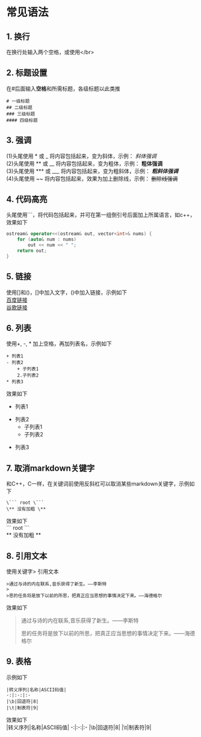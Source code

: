 # 常见语法

## 1. 换行  
在换行处输入两个空格，或使用\</br>

## 2. 标题设置  
在#后面输入**空格**和所需标题，各级标题以此类推  
```
# 一级标题  
## 二级标题  
### 三级标题  
#### 四级标题  
```

## 3. 强调  
(1)头尾使用 * 或 _ 将内容包括起来，变为斜体，示例： *斜体强调*  
(2)头尾使用 ** 或 __ 将内容包括起来，变为粗体，示例： **粗体强调**  
(3)头尾使用 *** 或 ___ 将内容包括起来，变为粗斜体，示例： ***粗斜体强调***   
(4)头尾使用 ~~ 将内容包括起来，效果为加上删除线，示例： ~~删除线强调~~   

## 4. 代码高亮  
头尾使用```，将代码包括起来，并可在第一组倒引号后面加上所属语言，如c++，效果如下  
``` c++
ostream& operator<<(ostream& out, vector<int>& nums) {
    for (auto& num : nums)
        out << num << " ";
    return out;
}
```  

## 5. 链接  
使用[]和()，[]中加入文字，()中加入链接，示例如下  
[百度链接](https://www.baidu.com)  
[谷歌链接](https://www.google.com)  

## 6. 列表  
使用+, -, * 加上空格，再加列表名，示例如下  
```
+ 列表1  
- 列表2  
    + 子列表1  
    2.子列表2  
* 列表3
``` 
效果如下  
+ 列表1  
- 列表2  
    + 子列表1  
    - 子列表2  
* 列表3

## 7. 取消markdown关键字  
和C++，C一样，在关键词前使用反斜杠可以取消某些markdown关键字，示例如下  
```
\``` root \```
\** 没有加粗 \**
```
效果如下  
\``` root \```  
\** 没有加粗 \**

## 8. 引用文本    
使用关键字> 引用文本  
```
>通过与诗的内在联系,音乐获得了新生。——李斯特
>
>思的任务将是放下以前的所思，把真正应当思想的事情决定下来。——海德格尔
```
效果如下  
>通过与诗的内在联系,音乐获得了新生。——李斯特  
>
>思的任务将是放下以前的所思，把真正应当思想的事情决定下来。——海德格尔  

## 9. 表格  
示例如下  
```
|转义序列|名称|ASCII码值|
-:|:-:|:-
|\b|回退符|8|
|\t|制表符|9|
```
效果如下  
|转义序列|名称|ASCII码值|
-:|:-:|:-
|\b|回退符|8|
|\t|制表符|9|


